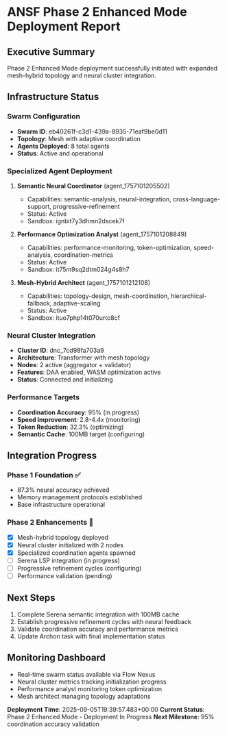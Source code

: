 # ANSF Phase 2 Enhanced Mode Deployment Report

## Executive Summary
Phase 2 Enhanced Mode deployment successfully initiated with expanded mesh-hybrid topology and neural cluster integration.

## Infrastructure Status

### Swarm Configuration
- **Swarm ID**: eb40261f-c3d1-439a-8935-71eaf9be0d11
- **Topology**: Mesh with adaptive coordination
- **Agents Deployed**: 8 total agents
- **Status**: Active and operational

### Specialized Agent Deployment
1. **Semantic Neural Coordinator** (agent_1757101205502)
   - Capabilities: semantic-analysis, neural-integration, cross-language-support, progressive-refinement
   - Status: Active
   - Sandbox: ignbit7y3dhmn2dscek7f

2. **Performance Optimization Analyst** (agent_1757101208849)
   - Capabilities: performance-monitoring, token-optimization, speed-analysis, coordination-metrics
   - Status: Active  
   - Sandbox: it75m9sq2dtm024g4s8h7

3. **Mesh-Hybrid Architect** (agent_1757101212108)
   - Capabilities: topology-design, mesh-coordination, hierarchical-fallback, adaptive-scaling
   - Status: Active
   - Sandbox: ituo7php14t070urtc8cf

### Neural Cluster Integration
- **Cluster ID**: dnc_7cd98fa703a9
- **Architecture**: Transformer with mesh topology
- **Nodes**: 2 active (aggregator + validator)
- **Features**: DAA enabled, WASM optimization active
- **Status**: Connected and initializing

### Performance Targets
- **Coordination Accuracy**: 95% (in progress)
- **Speed Improvement**: 2.8-4.4x (monitoring)
- **Token Reduction**: 32.3% (optimizing)
- **Semantic Cache**: 100MB target (configuring)

## Integration Progress

### Phase 1 Foundation ✅
- 87.3% neural accuracy achieved
- Memory management protocols established
- Base infrastructure operational

### Phase 2 Enhancements 🔄
- [x] Mesh-hybrid topology deployed
- [x] Neural cluster initialized with 2 nodes
- [x] Specialized coordination agents spawned
- [ ] Serena LSP integration (in progress)
- [ ] Progressive refinement cycles (configuring)
- [ ] Performance validation (pending)

## Next Steps
1. Complete Serena semantic integration with 100MB cache
2. Establish progressive refinement cycles with neural feedback
3. Validate coordination accuracy and performance metrics
4. Update Archon task with final implementation status

## Monitoring Dashboard
- Real-time swarm status available via Flow Nexus
- Neural cluster metrics tracking initialization progress  
- Performance analyst monitoring token optimization
- Mesh architect managing topology adaptations

**Deployment Time**: 2025-09-05T19:39:57.483+00:00
**Current Status**: Phase 2 Enhanced Mode - Deployment In Progress
**Next Milestone**: 95% coordination accuracy validation